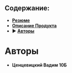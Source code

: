 ## Содержание:
- **[Резюме](README.md)**
- **[Описание Продукта](description.md)**
- ▶️ **[Авторы](authors.md)**

# Авторы
- **Ценцевицкий Вадим 10Б**
